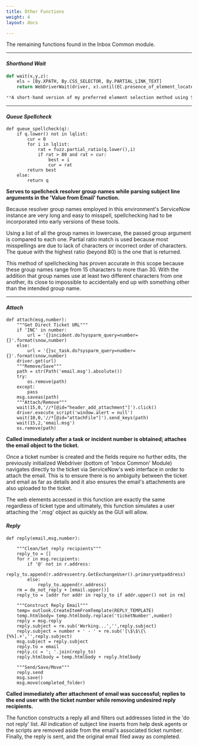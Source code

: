 ```yaml
---
title: Other Functions
weight: 4
layout: docs

---
```

The remaining functions found in the Inbox Common module.

<hr />

#### **_Shorthand Wait_**
```python
def wait(x,y,z):
    els = [By.XPATH, By.CSS_SELECTOR, By.PARTIAL_LINK_TEXT]
    return WebDriverWait(driver, x).until(EC.presence_of_element_located((els[y], z)))

**A short-hand version of my preferred element selection method using Selenium.** 
```
<hr />

#### **_Queue Spellcheck_**

    def queue_spellcheck(q):
        if q.lower() not in lqlist:
            cur = 0
            for i in lqlist:
                rat = fuzz.partial_ratio(q.lower(),i)
                if rat > 80 and rat > cur:
                    best = i
                    cur = rat
            return best
        else:
            return q

**Serves to spellcheck resolver group names while parsing subject line arguments in the 'Value from Email' function.**

Because resolver group names employed in this environment's ServiceNow instance are very long and easy to misspell, spellchecking had to be incorporated into early versions of these tools. 

Using a list of all the group names in lowercase, the passed group argument is compared to each one. Partial ratio match is used because most misspellings are due to lack of characters or incorrect order of characters. The queue with the highest ratio (beyond 80) is the one that is returned. 

This method of spellchecking has proven accurate in this scope because these group names range from 15 characters to more than 30. With the addition that group names use at least two different characters from one another, its close to impossible to accidentally end up with something other than the intended group name.

<hr />

#### **_Attach_**

    def attach(msg,number):
        """Get Direct Ticket URL"""
        if 'INC' in number:
            url = '{}incident.do?sysparm_query=number={}'.format(snow,number)
        else:
            url = '{}sc_task.do?sysparm_query=number={}'.format(snow,number)
        driver.get(url)
        """Remove/Save"""
        path = str(Path('email.msg').absolute())
        try:
            os.remove(path)
        except:
            pass
        msg.saveas(path)
        """Attach/Remove"""
        wait(15,0,'//*[@id="header_add_attachment"]').click()
        driver.execute_script('window.alert = null')
        wait(10,0,'//*[@id="attachFile"]').send_keys(path)
        wait(15,2,'email.msg')
        os.remove(path)

**Called immediately after a task or incident number is obtained; attaches the email object to the ticket.**

Once a ticket number is created and the fields require no further edits, the previously initialized Webdriver (bottom of 'Inbox Common' Module) navigates directly to the ticket via ServiceNow's web interface in order to attach the email. This is to ensure there is no ambiguity between the ticket and email as far as details and it also ensures the email's attachments are also uploaded to the ticket.

The web elements accessed in this function are exactly the same regardless of ticket type and ultimately, this function simulates a user attaching the '.msg' object as quickly as the GUI will allow. 

#### **_Reply_**

    def reply(email,msg,number):
    
        """Clean/Set reply recipients"""
        reply_to = []
        for r in msg.recipients:
            if '@' not in r.address:
                reply_to.append(r.addressentry.GetExchangeUser().primarysmtpaddress)
            else:
                reply_to.append(r.address)
        rm = do_not_reply + [email.upper()]
        reply_to = [addr for addr in reply_to if addr.upper() not in rm]
    
        """Construct Reply Email"""
        temp= outlook.CreateItemFromTemplate(REPLY_TEMPLATE)
        temp.htmlbody= temp.htmlbody.replace('ticketNumber',number)
        reply = msg.reply
        reply.subject = re.sub('Working...','',reply.subject)
        reply.subject = number + ' - ' + re.sub('[\$\$\{\{%%].+','',reply.subject)
        msg.subject = reply.subject
        reply.to = email
        reply.cc = '; '.join(reply_to)
        reply.htmlbody = temp.htmlbody + reply.htmlbody
    
        """Send/Save/Move"""
        reply.send
        msg.save()
        msg.move(completed_folder)

**Called immediately after attachment of email was successful; replies to the end user with the ticket number while removing undesired reply recipients.** 

The function constructs a reply all and filters out addresses listed in the 'do not reply' list. All indication of subject line inserts from help desk agents or the scripts are removed aside from the email's associated ticket number. Finally, the reply is sent, and the original email filed away as completed.